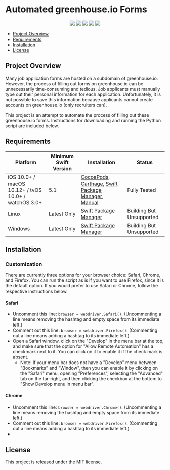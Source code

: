 <h1>Automated greenhouse.io Forms</h1>

<p align="center">
    <!-- code size  -->
    <img src="https://img.shields.io/github/languages/code-size/GSPuniani/automated-greenhouse-forms" />
    <!-- issues -->
    <img src="https://img.shields.io/github/issues/GSPuniani/automated-greenhouse-forms" />
    <!-- pull requests -->
    <img src="https://img.shields.io/github/issues-pr/GSPuniani/automated-greenhouse-forms" />
    <!-- number of commits per year -->
    <img src="https://img.shields.io/github/commit-activity/y/GSPuniani/automated-greenhouse-forms" />
    <!-- last commit -->
    <img src="https://img.shields.io/github/last-commit/GSPuniani/automated-greenhouse-forms" />
</p>


- [Project Overview](#project-overview)
- [Requirements](#requirements)
- [Installation](#installation)
- [License](#license)


## Project Overview

Many job application forms are hosted on a subdomain of greenhouse.io. However, the process of filling out forms on greenhouse.io can be unnecessarily time-consuming and tedious. Job applicants must manually type out their personal information for each application. Unfortunately, it is not possible to save this information because applicants cannot create accounts on greenhouse.io (only recruiters can). 

This project is an attempt to automate the process of filling out these greenhouse.io forms. Instructions for downloading and running the Python script are included below.



## Requirements

| Platform | Minimum Swift Version | Installation | Status |
| --- | --- | --- | --- |
| iOS 10.0+ / macOS 10.12+ / tvOS 10.0+ / watchOS 3.0+ | 5.1 | [CocoaPods](#cocoapods), [Carthage](#carthage), [Swift Package Manager](#swift-package-manager), [Manual](#manually) | Fully Tested |
| Linux | Latest Only | [Swift Package Manager](#swift-package-manager) | Building But Unsupported |
| Windows | Latest Only | [Swift Package Manager](#swift-package-manager) | Building But Unsupported |


## Installation

### Customization

There are currently three options for your browser choice: Safari, Chrome, and Firefox. You can run the script as is if you want to use Firefox, since it is the default option. If you would prefer to use Safari or Chrome, follow the respective instructions below.

#### Safari

- Uncomment this line: `browser = webdriver.Safari()`. (Uncommenting a line means removing the hashtag and empty space from its immediate left.) 
- Comment out this line: `browser = webdriver.Firefox()`. (Commenting out a line means adding a hashtag to its immediate left.)
- Open a Safari window, click on the "Develop" in the menu bar at the top, and make sure that the option for "Allow Remote Automation" has a checkmark next to it. You can click on it to enable it if the check mark is absent.
    -  Note: If your menu bar does not have a "Develop" menu between "Bookmarks" and "Window", then you can enable it by clicking on the "Safari" menu, opening "Preferences", selecting the "Advanced" tab on the far-right, and then clicking the checkbox at the bottom to "Show Develop menu in menu bar".


#### Chrome

- Uncomment this line: `browser = webdriver.Chrome()`. (Uncommenting a line means removing the hashtag and empty space from its immediate left.) 
- Comment out this line: `browser = webdriver.Firefox()`. (Commenting out a line means adding a hashtag to its immediate left.)
- 

## License

This project is released under the MIT license. 